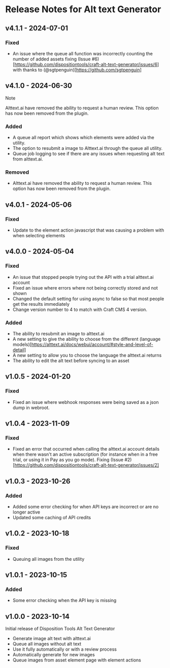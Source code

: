# Release Notes for Alt text Generator


## v4.1.1 - 2024-07-01

### Fixed
- An issue where the queue all function was incorrectly counting the number of added assets fixing (Issue #6)[https://github.com/dispositiontools/craft-alt-text-generator/issues/6] with thanks to (@sgtpenguin)[https://github.com/sgtpenguin]

## v4.1.0 - 2024-06-30

> [!NOTE]  
> Alttext.ai have removed the ability to request a human review. This option has now been removed from the plugin.

### Added 
- A queue all report which shows which elements were added via the utility.
- The option to resubmit a image to Alttext.ai through the queue all utility.
- Queue job logging to see if there are any issues when requesting alt text from alttext.ai.

### Removed
- Alttext.ai have removed the ability to request a human review. This option has now been removed from the plugin.

## v4.0.1 - 2024-05-06

### Fixed
- Update to the element action javascript that was causing a problem with when selecting elements


## v4.0.0 - 2024-05-04

### Fixed
- An issue that stopped people trying out the API with a trial alttext.ai account
- Fixed an issue where errors where not being correctly stored and not shown
- Changed the default setting for using async to false so that most people get the results immediately
- Change version number to 4 to match with Craft CMS 4 version.

### Added
- The ability to resubmit an image to alttext.ai 
- A new setting to give the ability to choose from the different (language models)[https://alttext.ai/docs/webui/account/#style-and-level-of-detail]
- A new setting to allow you to choose the language the alttext.ai returns
- The ability to edit the alt text before syncing to an asset


## v1.0.5 - 2024-01-20

### Fixed
- Fixed an issue where webhook responses were being saved as a json dump in webroot. 

## v1.0.4 - 2023-11-09

### Fixed
- Fixed an error that occurred when calling the alttext.ai account details when there wasn't an active subscription (for instance when in a free trial, or using it in Pay as you go mode). Fixing (Issue #2)[https://github.com/dispositiontools/craft-alt-text-generator/issues/2]

## v1.0.3 - 2023-10-26

### Added
- Added some error checking for when API keys are incorrect or are no longer active
- Updated some caching of API credits

## v1.0.2 - 2023-10-18

### Fixed
- Queuing all images from the utility

## v1.0.1 - 2023-10-15

### Added
- Some error checking when the API key is missing

## v1.0.0 - 2023-10-14
Initial release of Disposition Tools Alt Text Generator
- Generate image alt text with alttext.ai
- Queue all images without alt text
- Use it fully automatically or with a review process
- Automatically generate for new images
- Queue images from asset element page with element actions
 
